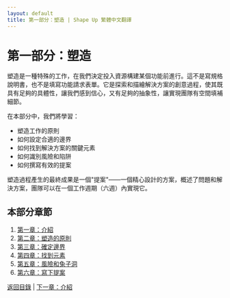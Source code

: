 ```yaml
---
layout: default
title: 第一部分：塑造 | Shape Up 繁體中文翻譯
---
```


# 第一部分：塑造

塑造是一種特殊的工作，在我們決定投入資源構建某個功能前進行。這不是寫規格說明書，也不是填寫功能請求表單。它是探索和描繪解決方案的創意過程，使其既具有足夠的具體性，讓我們感到信心，又有足夠的抽象性，讓實現團隊有空間填補細節。

在本部分中，我們將學習：

* 塑造工作的原則
* 如何設定合適的邊界
* 如何找到解決方案的關鍵元素
* 如何識別風險和陷阱
* 如何撰寫有效的提案

塑造過程產生的最終成果是一個"提案"——一個精心設計的方案，概述了問題和解決方案，團隊可以在一個工作週期（六週）內實現它。

## 本部分章節

1. [第一章：介紹](./01-01-introduction.html)
2. [第二章：塑造的原則](./01-02-principles-of-shaping.html)
3. [第三章：確定邊界](./01-03-setting-boundaries.html)
4. [第四章：找到元素](./01-04-finding-the-elements.html)
5. [第五章：風險和兔子洞](./01-05-risks-and-rabbit-holes.html)
6. [第六章：寫下提案](./01-06-writing-the-pitch.html)

[返回目錄](../index.html) | [下一章：介紹](./01-01-introduction.html) 